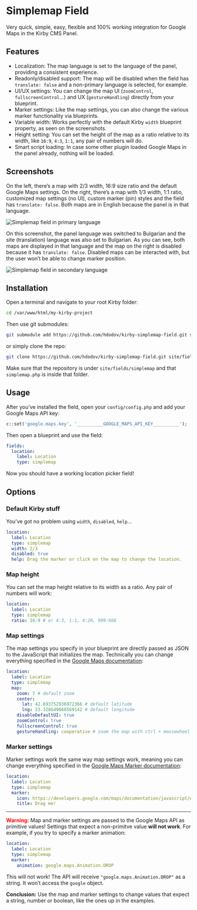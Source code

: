 # Simplemap Field
Very quick, simple, easy, flexible and 100% working integration for Google Maps in the Kirby CMS Panel.

## Features
- Localization: The map language is set to the language of the panel, providing a consistent experience.
- Readonly/disabled support: The map will be disabled when the field has `translate: false` and a non-primary language is selected, for example.
- UI/UX settings: You can change the map UI (`zoomControl`, `fullscreenControl`...) and UX (`gestureHandling`) directly from your blueprint.
- Marker settings: Like the map settings, you can also change the various marker functionality via blueprints.
- Variable width: Works perfectly with the default Kirby `width` blueprint property, as seen on the screenshots.
- Height setting: You can set the height of the map as a ratio relative to its width, like `16:9`, `4:3`, `1:1`, any pair of numbers will do.
- Smart script loading: In case some other plugin loaded Google Maps in the panel already, nothing will be loaded.

## Screenshots

On the left, there’s a map with 2/3 width, 16:9 size ratio and the default Google Maps settings. On the right, there’s a map with 1/3 width, 1:1 ratio, customized map settings (no UI), custom marker (pin) styles and the field has `translate: false`. Both maps are in English because the panel is in that language.

![Simplemap field in primary language](https://i.imgur.com/UQrPrKi.jpg)

On this screenshot, the panel language was switched to Bulgarian and the site (translation) language was also set to Bulgarian. As you can see, both maps are displayed in that language and the map on the right is disabled because it has `translate: false`. Disabled maps can be interacted with, but the user won’t be able to change marker position.

![Simplemap field in secondary language](https://i.imgur.com/thNwWoj.jpg)

## Installation

Open a terminal and navigate to your root Kirby folder:

```sh
cd /var/www/html/my-kirby-project
```

Then use git submodules:

```sh
git submodule add https://github.com/hdodov/kirby-simplemap-field.git site/fields/simplemap
```

or simply clone the repo:

```sh
git clone https://github.com/hdodov/kirby-simplemap-field.git site/fields/simplemap
```

Make sure that the repository is under `site/fields/simplemap` and that `simplemap.php` is inside that folder.

## Usage

After you’ve installed the field, open your `config/config.php` and add your Google Maps API key:

```php
c::set('google.maps.key', '__________GOOGLE_MAPS_API_KEY__________');
```

Then open a blueprint and use the field:

```yaml
fields:
  location:
    label: Location
    type: simplemap
```

Now you should have a working location picker field!

## Options

### Default Kirby stuff

You’ve got no problem using `width`, `disabled`, `help`...

```yaml
location:
  label: Location
  type: simplemap
  width: 2/3
  disabled: true
  help: Drag the marker or click on the map to change the location.
```

### Map height

You can set the map height relative to its width as a ratio. Any pair of numbers will work:

```yaml
location:
  label: Location
  type: simplemap
  ratio: 16:9 # or 4:3, 1:1, 4:20, 999:666
```

### Map settings

The map settings you specify in your blueprint are directly passed as JSON to the JavaScript that initializes the map. Technically you can change everything specified in the [Google Maps documentation](https://developers.google.com/maps/documentation/javascript/controls):

```yaml
location:
  label: Location
  type: simplemap
  map:
    zoom: 7 # default zoom
    center:
      lat: 42.693752936972366 # default latitude
      lng: 23.328649668569142 # default longitude
    disableDefaultUI: true
    zoomControl: true
    fullscreenControl: true
    gestureHandling: cooperative # zoom the map with ctrl + mousewheel
```

### Marker settings

Marker settings work the same way map settings work, meaning you can change everything specified in the [Google Maps Marker documentation](https://developers.google.com/maps/documentation/javascript/markers):

```yaml
location:
  label: Location
  type: simplemap
  marker:
    icon: https://developers.google.com/maps/documentation/javascript/examples/full/images/beachflag.png
    title: Drag me!
```

---

<span style="color: red">**Warning:**</span> Map and marker settings are passed to the Google Maps API as primitive values! Settings that expect a non-primitve value **will not work**. For example, if you try to specify a marker animation:

```yaml
location:
  label: Location
  type: simplemap
  marker:
    animation: google.maps.Animation.DROP
```

This will not work! The API will receive `"google.maps.Animation.DROP"` as a string. It won’t access the `google` object.

**Conclusion:** Use the map and marker settings to change values that expect a string, number or boolean, like the ones up in the examples.